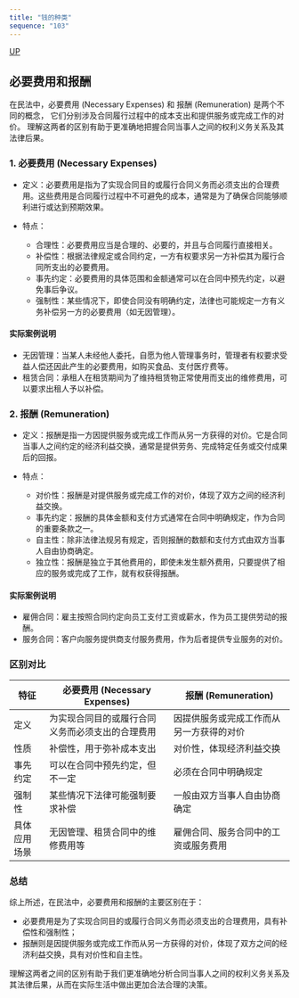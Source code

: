 ```yaml
---
title: "钱的种类"
sequence: "103"
---
```


[UP](/law/civil-law-index.html)

## 必要费用和报酬

在民法中，必要费用 (Necessary Expenses) 和 报酬 (Remuneration) 是两个不同的概念，
它们分别涉及合同履行过程中的成本支出和提供服务或完成工作的对价。
理解这两者的区别有助于更准确地把握合同当事人之间的权利义务关系及其法律后果。

### 1. 必要费用 (Necessary Expenses)

- 定义：必要费用是指为了实现合同目的或履行合同义务而必须支出的合理费用。这些费用是合同履行过程中不可避免的成本，通常是为了确保合同能够顺利进行或达到预期效果。
  
- 特点：
  - 合理性：必要费用应当是合理的、必要的，并且与合同履行直接相关。
  - 补偿性：根据法律规定或合同约定，一方有权要求另一方补偿其为履行合同所支出的必要费用。
  - 事先约定：必要费用的具体范围和金额通常可以在合同中预先约定，以避免事后争议。
  - 强制性：某些情况下，即使合同没有明确约定，法律也可能规定一方有义务补偿另一方的必要费用（如无因管理）。

#### 实际案例说明
- 无因管理：当某人未经他人委托，自愿为他人管理事务时，管理者有权要求受益人偿还因此产生的必要费用，如购买食品、支付医疗费等。
- 租赁合同：承租人在租赁期间为了维持租赁物正常使用而支出的维修费用，可以要求出租人予以补偿。

### 2. 报酬 (Remuneration)

- 定义：报酬是指一方因提供服务或完成工作而从另一方获得的对价。它是合同当事人之间约定的经济利益交换，通常是提供劳务、完成特定任务或交付成果后的回报。
  
- 特点：
  - 对价性：报酬是对提供服务或完成工作的对价，体现了双方之间的经济利益交换。
  - 事先约定：报酬的具体金额和支付方式通常在合同中明确规定，作为合同的重要条款之一。
  - 自主性：除非法律法规另有规定，否则报酬的数额和支付方式由双方当事人自由协商确定。
  - 独立性：报酬是独立于其他费用的，即使未发生额外费用，只要提供了相应的服务或完成了工作，就有权获得报酬。

#### 实际案例说明
- 雇佣合同：雇主按照合同约定向员工支付工资或薪水，作为员工提供劳动的报酬。
- 服务合同：客户向服务提供商支付服务费用，作为后者提供专业服务的对价。

### 区别对比

| 特征 | 必要费用 (Necessary Expenses) | 报酬 (Remuneration) |
| --- | --- | --- |
| 定义 | 为实现合同目的或履行合同义务而必须支出的合理费用 | 因提供服务或完成工作而从另一方获得的对价 |
| 性质 | 补偿性，用于弥补成本支出 | 对价性，体现经济利益交换 |
| 事先约定 | 可以在合同中预先约定，但不一定 | 必须在合同中明确规定 |
| 强制性 | 某些情况下法律可能强制要求补偿 | 一般由双方当事人自由协商确定 |
| 具体应用场景 | 无因管理、租赁合同中的维修费用等 | 雇佣合同、服务合同中的工资或服务费用 |

### 总结

综上所述，在民法中，必要费用和报酬的主要区别在于：

- 必要费用是为了实现合同目的或履行合同义务而必须支出的合理费用，具有补偿性和强制性；
- 报酬则是因提供服务或完成工作而从另一方获得的对价，体现了双方之间的经济利益交换，具有对价性和自主性。

理解这两者之间的区别有助于我们更准确地分析合同当事人之间的权利义务关系及其法律后果，从而在实际生活中做出更加合法合理的决策。

